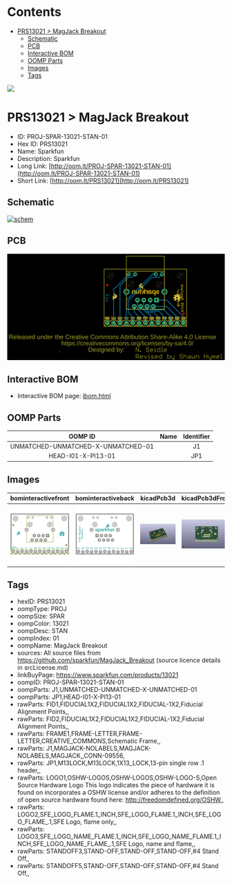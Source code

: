 



Contents
========

* [PRS13021 > MagJack Breakout](#prs13021--magjack-breakout)
	* [Schematic](#schematic)
	* [PCB](#pcb)
	* [Interactive BOM](#interactive-bom)
	* [OOMP Parts](#oomp-parts)
	* [Images](#images)
	* [Tags](#tags)
  
![][im]
# PRS13021 > MagJack Breakout

- ID: PROJ-SPAR-13021-STAN-01
- Hex ID: PRS13021
- Name: Sparkfun
- Description: Sparkfun
- Long Link: [http://oom.lt/PROJ-SPAR-13021-STAN-01](http://oom.lt/PROJ-SPAR-13021-STAN-01)
- Short Link: [http://oom.lt/PRS13021](http://oom.lt/PRS13021)

## Schematic
  
[![schem](eagleSchemImage.png)](eagleSchemImage.png)
## PCB
  
[![pcb](eagleImage.png)](eagleImage.png)
## Interactive BOM

- Interactive BOM page: [ibom.html](https://htmlpreview.github.io/?https://github.com/oomlout/oomlout_OOMP_projects/blob/main/PROJ-SPAR-13021-STAN-01/kicad/bom/ibom.html)

## OOMP Parts
  

|OOMP ID|Name|Identifier|
| :---: | :---: | :---: |
|UNMATCHED-UNMATCHED-X-UNMATCHED-01||J1|
|HEAD-I01-X-PI13-01||JP1|

## Images
  
  

|bominteractivefront|bominteractiveback|kicadPcb3d|kicadPcb3dFront|kicadPcb3dBack|eagleImage|eagleSchemImage|pcbdraw|pcbdrawback|
| :---: | :---: | :---: | :---: | :---: | :---: | :---: | :---: | :---: |
|[![bominteractivefront](bomFront_140.png)](bomFront.png)|[![bominteractiveback](bomBack_140.png)](bomBack.png)|[![kicadPcb3d](kicadPcb3d_140.png)](kicadPcb3d.png)|[![kicadPcb3dFront](kicadPcb3dFront_140.png)](kicadPcb3dFront.png)|[![kicadPcb3dBack](kicadPcb3dBack_140.png)](kicadPcb3dBack.png)|[![eagleImage](eagleImage_140.png)](eagleImage.png)|[![eagleSchemImage](eagleSchemImage_140.png)](eagleSchemImage.png)|[![pcbdraw](pcbdraw_140.png)](pcbdraw.png)|[![pcbdrawback](pcbdrawBack_140.png)](pcbdrawBack.png)|

## Tags

- hexID: PRS13021
- oompType: PROJ
- oompSize: SPAR
- oompColor: 13021
- oompDesc: STAN
- oompIndex: 01
- oompName: MagJack Breakout
- sources: All source files from https://github.com/sparkfun/MagJack_Breakout (source licence details in srcLicense.md)
- linkBuyPage: https://www.sparkfun.com/products/13021
- oompID: PROJ-SPAR-13021-STAN-01
- oompParts: J1,UNMATCHED-UNMATCHED-X-UNMATCHED-01
- oompParts: JP1,HEAD-I01-X-PI13-01
- rawParts: FID1,FIDUCIAL1X2,FIDUCIAL1X2,FIDUCIAL-1X2,Fiducial Alignment Points,,
- rawParts: FID2,FIDUCIAL1X2,FIDUCIAL1X2,FIDUCIAL-1X2,Fiducial Alignment Points,,
- rawParts: FRAME1,FRAME-LETTER,FRAME-LETTER,CREATIVE_COMMONS,Schematic Frame,,
- rawParts: J1,MAGJACK-NOLABELS,MAGJACK-NOLABELS,MAGJACK,,CONN-09556,
- rawParts: JP1,M13LOCK,M13LOCK,1X13_LOCK,13-pin single row .1 header,,
- rawParts: LOGO1,OSHW-LOGOS,OSHW-LOGOS,OSHW-LOGO-S,Open Source Hardware Logo This logo indicates the piece of hardware it is found on incorporates a OSHW license and/or adheres to the definition of open source hardware found here: http://freedomdefined.org/OSHW,,
- rawParts: LOGO2,SFE_LOGO_FLAME.1_INCH,SFE_LOGO_FLAME.1_INCH,SFE_LOGO_FLAME_.1,SFE Logo, flame only,,
- rawParts: LOGO3,SFE_LOGO_NAME_FLAME.1_INCH,SFE_LOGO_NAME_FLAME.1_INCH,SFE_LOGO_NAME_FLAME_.1,SFE Logo, name and flame,,
- rawParts: STANDOFF3,STAND-OFF,STAND-OFF,STAND-OFF,#4 Stand Off,,
- rawParts: STANDOFF5,STAND-OFF,STAND-OFF,STAND-OFF,#4 Stand Off,,



[im]: kicadPcb3d_450.png
